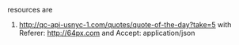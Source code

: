 resources are
1. http://qc-api-usnyc-1.com/quotes/quote-of-the-day?take=5 with Referer: http://64px.com and Accept: application/json
